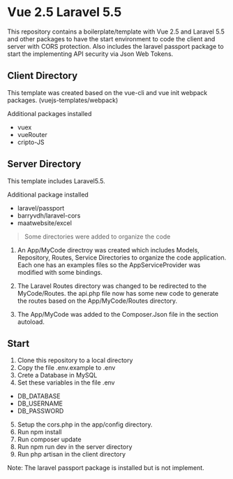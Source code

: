 # Vue 2.5 Laravel 5.5
This repository contains a boilerplate/template with Vue 2.5 and Laravel 5.5 and other packages to have the start environment to code the client and server with CORS protection. Also includes the laravel passport package to start the implementing API security via Json Web Tokens.
## Client Directory
This template was created based on the vue-cli and vue init webpack packages. (vuejs-templates/webpack)

Additional packages installed 
- vuex
- vueRouter
- cripto-JS

## Server Directory
This template includes Laravel5.5.

Additional package installed 
- laravel/passport
- barryvdh/laravel-cors
- maatwebsite/excel


>Some directories were added to organize the code
1. An App/MyCode directroy was created which includes Models, Repository, Routes, Service Directories to organize the code application. Each one has an examples files so the AppServiceProvider was modified with some bindings.

2. The Laravel Routes directory was changed to be redirected to the MyCode/Routes. the api.php file now has some new code to generate the routes based on the App/MyCode/Routes directory.

3. The App/MyCode was added to the Composer.Json file in the section autoload.

## Start
1. Clone this repository to a local directory
2. Copy the file .env.example to .env
3. Crete a Database in MySQL
4. Set these variables in the file .env
- DB_DATABASE 
- DB_USERNAME 
- DB_PASSWORD
5. Setup the cors.php in the app/config directory.
6. Run npm install
7. Run composer update
8. Run npm run dev in the server directory
9. Run php artisan in the client directory


Note: The laravel passport package is installed but is not implement.


